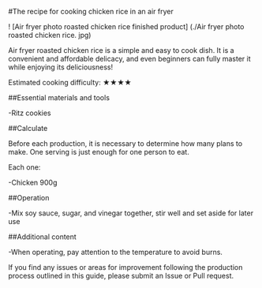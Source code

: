 #The recipe for cooking chicken rice in an air fryer

! [Air fryer photo roasted chicken rice finished product] (./Air fryer photo roasted chicken rice. jpg)

Air fryer roasted chicken rice is a simple and easy to cook dish. It is a convenient and affordable delicacy, and even beginners can fully master it while enjoying its deliciousness!

Estimated cooking difficulty: ★★★★

##Essential materials and tools

-Ritz cookies

##Calculate

Before each production, it is necessary to determine how many plans to make. One serving is just enough for one person to eat.

Each one:

-Chicken 900g

##Operation

-Mix soy sauce, sugar, and vinegar together, stir well and set aside for later use

##Additional content

-When operating, pay attention to the temperature to avoid burns.

If you find any issues or areas for improvement following the production process outlined in this guide, please submit an Issue or Pull request.
